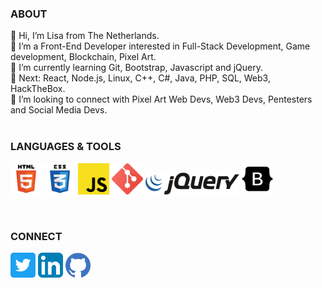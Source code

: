 <h3 align="left">ABOUT</h3>

👋 Hi, I’m Lisa from The Netherlands.<br>
👀 I’m a Front-End Developer interested in Full-Stack Development, Game development, Blockchain, Pixel Art.<br>
🌱 I’m currently learning Git, Bootstrap, Javascript and jQuery.<br>
🌱 Next: React, Node.js, Linux, C++, C#, Java, PHP, SQL, Web3, HackTheBox.<br>
💞️ I’m looking to connect with Pixel Art Web Devs, Web3 Devs, Pentesters and Social Media Devs.<br><br>

<h3 align="left">LANGUAGES & TOOLS</h3>
<p align="left"> 
<img src="294678_html5_icon.png" alt="HTML5" width="50" height="50"/>
<img src="294692_css3_icon.png" alt="CSS3" width="50" height="50"/>
<img src="javascript-js-logo-2949701702-seeklogo.com.png" alt="JavaScript" width="50" height="50"/>
<img src="2993773_git_social media_icon.png" alt="Git" width="50" height="50"/>
<img src="jquery-logo-BD35C03823-seeklogo.com.png" alt="jQuery" width="150" height="35"/>
<img src="8666135_bootstrap_icon.png" alt="Bootstrap" width="50" height="50"/>
</p><br>
<h3 align="left">CONNECT</h3>
<a href="https://twitter.com/Majin_Bue" target="_blank"><img src="5296516_tweet_twitter_twitter logo_icon.png" alt="Twitter" width="40" height="40"/></a> 
<a href="https://www.linkedin.com/in/lisakotzebue/" target="_blank"> <img src="4102586_applications_linkedin_social_social media_icon.png" alt="LinkedIn3" width="40" height="40"/></a>
<a href="https://github.com/LisaBue" target="_blank"><img src="1298743_github_git_logo_social_icon.png" alt="GitHub" width="40" height="40"/></a> 
